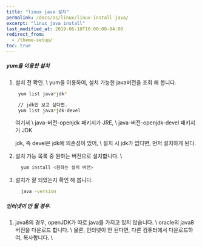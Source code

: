 ```yaml
---
title: "linux java 설치"
permalink: /docs/os/linux/linux-install-java/
excerpt: "linux java install"
last_modified_at: 2019-06-10T10:00:00-04:00
redirect_from:
  - /theme-setup/
toc: true
---
```


##### yum을 이용한 설치

1. 설치 전 확인. \\
    yum을 이용하여, 설치 가능한 java버전을 조회 해 봅니다.
     ```bash
      yum list java*jdk*

      // jdk만 보고 싶다면.
      yum list java*jdk-devel
    ```

    여기서 \\
    java-버전-openjdk 패키지가 JRE, \\
    java-버전-openjdk-devel 패키지가 JDK 

    jdk, 즉 devel은 jdk에 의존성이 있어, \\
    설치 시 jdk가 없다면, 먼저 설치하게 된다. 

2. 설치 가능 목록 중 원하는 버전으로 설치합니다. \\
    ```bash
      yum install <원하는 설치 버전>
    ```

3. 설치가 잘 되었는지 확인 해 봅니다.
    ```bash
      java -version
    ```

##### 인터넷이 안 될 경우.
1. java8의 경우, openJDK가 따로 java를 가지고 있지 않습니다. \\
   oracle의 java8 버전을 다운로드 합니다. \\
   물론, 인터넷이 안 된다면, 다른 컴퓨터에서 다운로드하여, 복사합니다. \\ 

